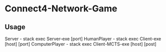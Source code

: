 # Connect4-Network-Game

## Usage

Server - stack exec Server-exe [port]
HumanPlayer - stack exec Client-exe [host] [port]
ComputerPlayer - stack exec Client-MCTS-exe [host] [post]
